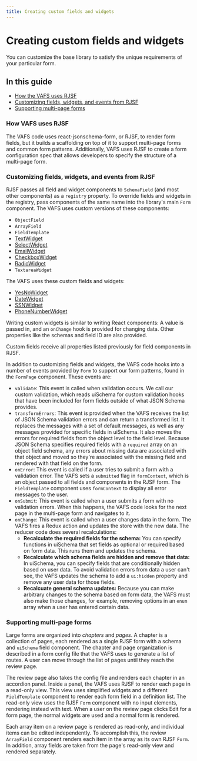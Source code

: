 ```yaml
---
title: Creating custom fields and widgets
---
```


# Creating custom fields and widgets

You can customize the base library to satisfy the unique requirements of your particular form.

## In this guide

- [How the VAFS uses RJSF](#how-vafs-uses-rjsf)
- [Customizing fields, widgets, and events from RJSF](#customizing-fields-and-widgets-from-rjsf)
- [Supporting multi-page forms](#supporting-multi-page-forms)

### How VAFS uses RJSF

The VAFS code uses react-jsonschema-form, or RJSF, to render form fields, but it builds a scaffolding on top of it to support multi-page forms and common form patterns. Additionally, VAFS uses RJSF to create a form configuration spec that allows developers to specify the structure of a multi-page form.

### Customizing fields, widgets, and events from RJSF

RJSF passes all field and widget components to `SchemaField` (and most other components) as a `registry` property. To override fields and widgets in the registry, pass components of the same name into the library's main `Form` component. The VAFS uses custom versions of these components:

- `ObjectField`
- `ArrayField`
- `FieldTemplate`
- [TextWidget](./available-widgets#textwidget)
- [SelectWidget](./available-widgets#selectwidget)
- [EmailWidget](./available-widgets#emailwidget)
- [CheckboxWidget](./available-widgets#checkboxwidget)
- [RadioWidget](./available-widgets#radiowidget)
- `TextareaWidget`

The VAFS uses these custom fields and widgets:

- [YesNoWidget](./available-widgets#yesnowidget)
- [DateWidget](./available-widgets#datewidget)
- [SSNWidget](./available-widgets#ssnwidget)
- [PhoneNumberWidget](./available-widgets#phonenumberwidget)

Writing custom widgets is similar to writing React components: A value is passed in, and an `onChange` hook is provided for changing data. Other properties like the schemas and field ID are also provided.

Custom fields receive all properties listed previously for field components in RJSF.

In addition to customizing fields and widgets, the VAFS code hooks into a number of events provided by `Form` to support our form patterns, found in the `FormPage` component. These events are:

- `validate`: This event is called when validation occurs. We call our custom validation, which reads uiSchema for custom validation hooks that have been included for form fields outside of what JSON Schema provides.
- `transformErrors`: This event is provided when the VAFS receives the list of JSON Schema validation errors and can return a transformed list. It replaces the messages with a set of default messages, as well as any messages provided for specific fields in uiSchema. It also moves the errors for required fields from the object level to the field level. Because JSON Schema specifies required fields with a `required` array on an object field schema, any errors about missing data are associated with that object and moved so they're associated with the missing field and rendered with that field on the form.
- `onError`: This event is called if a user tries to submit a form with a validation error. The VAFS sets a `submitted` flag in `formContext`, which is an object passed to all fields and components in the RJSF form. The `FieldTemplate` component uses `formContext` to display all error messages to the user.
- `onSubmit`: This event is called when a user submits a form with no validation errors. When this happens, the VAFS code looks for the next page in the multi-page form and navigates to it.
- `onChange`: This event is called when a user changes data in the form. The VAFS fires a Redux action and updates the store with the new data. The reducer code does several recalculations:
  - **Recalculate the required fields for the schema:** You can specify functions in uiSchema that set fields as optional or required based on form data. This runs them and updates the schema.
  - **Recalculate which schema fields are hidden and remove that data:** In uiSchema, you can specify fields that are conditionally hidden based on user data. To avoid validation errors from data a user can't see, the VAFS updates the schema to add a `ui:hidden` property and remove any user data for those fields.
  - **Recalcuate general schema updates:** Because you can make arbitrary changes to the schema based on form data, the VAFS must also make those changes, for example, removing options in an `enum` array when a user has entered certain data.

### Supporting multi-page forms

Large forms are organized into *chapters* and *pages*. A chapter is a collection of pages, each rendered as a single RJSF form with a schema and `uiSchema` field component. The chapter and page organization is described in a form config file that the VAFS uses to generate a list of routes. A user can move through the list of pages until they reach the review page.

The review page also takes the config file and renders each chapter in an accordion panel. Inside a panel, the VAFS uses RJSF to render each page in a read-only view. This view uses simplified widgets and a different `FieldTemplate` component to render each form field in a definition list. The read-only view uses the RJSF `Form` component with no input elements, rendering instead with text. When a user on the review page clicks Edit for a form page, the normal widgets are used and a normal form is rendered.

Each array item on a review page is rendered as read-only, and individual items can be edited independently. To accomplish this, the review `ArrayField` component renders each item in the array as its own RJSF `Form`. In addition, array fields are taken from the page's read-only view and rendered separately.
